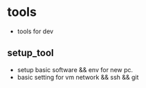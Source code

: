 # tools
- tools for dev

## setup_tool
- setup basic software && env for new pc.
- basic setting for vm network && ssh && git